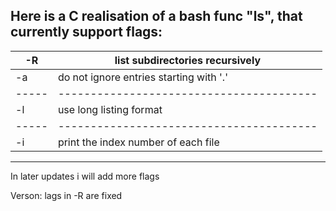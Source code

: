 Here is a C realisation of a bash func "ls", that currently support flags:
------------------------------------------------
|  -R | list subdirectories recursively        |
| ----|-----------------------------------------
|  -a | do not ignore entries starting with '.'|
|-----|----------------------------------------|
|  -l | use long listing format                |
|-----|----------------------------------------|
|  -i | print the index number of each file    |
------------------------------------------------ 
 
In later updates i will add more flags

Verson:
  lags in -R are fixed
